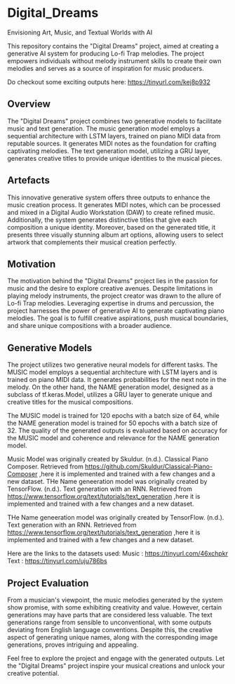# Digital_Dreams
Envisioning Art, Music, and Textual Worlds with AI

This repository contains the "Digital Dreams" project, aimed at creating a generative AI system for producing Lo-fi Trap melodies. The project empowers individuals without melody instrument skills to create their own melodies and serves as a source of inspiration for music producers.

Do checkout some exciting outputs here: https://tinyurl.com/kej8p932

## Overview

The "Digital Dreams" project combines two generative models to facilitate music and text generation. The music generation model employs a sequential architecture with LSTM layers, trained on piano MIDI data from reputable sources. It generates MIDI notes as the foundation for crafting captivating melodies. The text generation model, utilizing a GRU layer, generates creative titles to provide unique identities to the musical pieces.

## Artefacts

This innovative generative system offers three outputs to enhance the music creation process. It generates MIDI notes, which can be processed and mixed in a Digital Audio Workstation (DAW) to create refined music. Additionally, the system generates distinctive titles that give each composition a unique identity. Moreover, based on the generated title, it presents three visually stunning album art options, allowing users to select artwork that complements their musical creation perfectly.

## Motivation

The motivation behind the "Digital Dreams" project lies in the passion for music and the desire to explore creative avenues. Despite limitations in playing melody instruments, the project creator was drawn to the allure of Lo-fi Trap melodies. Leveraging expertise in drums and percussion, the project harnesses the power of generative AI to generate captivating piano melodies. The goal is to fulfill creative aspirations, push musical boundaries, and share unique compositions with a broader audience.

## Generative Models

The project utilizes two generative neural models for different tasks. The MUSIC model employs a sequential architecture with LSTM layers and is trained on piano MIDI data. It generates probabilities for the next note in the melody. On the other hand, the NAME generation model, designed as a subclass of tf.keras.Model, utilizes a GRU layer to generate unique and creative titles for the musical compositions.

The MUSIC model is trained for 120 epochs with a batch size of 64, while the NAME generation model is trained for 50 epochs with a batch size of 32. The quality of the generated outputs is evaluated based on accuracy for the MUSIC model and coherence and relevance for the NAME generation model.

Music Model was originally created by Skuldur. (n.d.). Classical Piano Composer. Retrieved from
https://github.com/Skuldur/Classical-Piano-Composer ,here it is implemented and trained with a few changes and a new dataset. 
THe Name geneeration model was originally created by TensorFlow. (n.d.). Text generation with an RNN. Retrieved from https://www.tensorflow.org/text/tutorials/text_generation ,here it is implemented and trained with a few changes and a new dataset. 

THe Name geneeration model was originally created by TensorFlow. (n.d.). Text generation with an RNN. Retrieved from https://www.tensorflow.org/text/tutorials/text_generation ,here it is implemented and trained with a few changes and a new dataset. 

Here are the links to the datasets used:
Music : https://tinyurl.com/46xchpkr 
Text : https://tinyurl.com/uju786bs

## Project Evaluation

From a musician's viewpoint, the music melodies generated by the system show promise, with some exhibiting creativity and value. However, certain generations may have parts that are considered less valuable. The text generations range from sensible to unconventional, with some outputs deviating from English language conventions. Despite this, the creative aspect of generating unique names, along with the corresponding image generations, proves intriguing and appealing.

Feel free to explore the project and engage with the generated outputs. Let the "Digital Dreams" project inspire your musical creations and unlock your creative potential.
